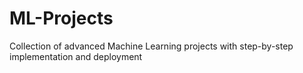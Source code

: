 # ML-Projects
Collection of advanced Machine Learning projects with step-by-step implementation and deployment
